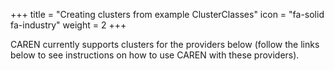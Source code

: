 +++
title = "Creating clusters from example ClusterClasses"
icon = "fa-solid fa-industry"
weight = 2
+++

CAREN currently supports clusters for the providers below (follow the links below to see instructions on how to use
CAREN with these providers).
